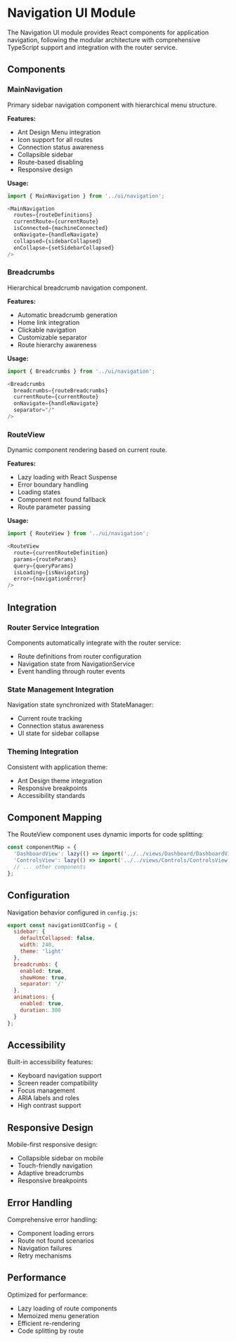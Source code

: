 # Navigation UI Module

The Navigation UI module provides React components for application navigation, following the modular architecture with comprehensive TypeScript support and integration with the router service.

## Components

### MainNavigation
Primary sidebar navigation component with hierarchical menu structure.

**Features:**
- Ant Design Menu integration
- Icon support for all routes
- Connection status awareness
- Collapsible sidebar
- Route-based disabling
- Responsive design

**Usage:**
```typescript
import { MainNavigation } from '../ui/navigation';

<MainNavigation
  routes={routeDefinitions}
  currentRoute={currentRoute}
  isConnected={machineConnected}
  onNavigate={handleNavigate}
  collapsed={sidebarCollapsed}
  onCollapse={setSidebarCollapsed}
/>
```

### Breadcrumbs
Hierarchical breadcrumb navigation component.

**Features:**
- Automatic breadcrumb generation
- Home link integration
- Clickable navigation
- Customizable separator
- Route hierarchy awareness

**Usage:**
```typescript
import { Breadcrumbs } from '../ui/navigation';

<Breadcrumbs
  breadcrumbs={routeBreadcrumbs}
  currentRoute={currentRoute}
  onNavigate={handleNavigate}
  separator="/"
/>
```

### RouteView
Dynamic component rendering based on current route.

**Features:**
- Lazy loading with React Suspense
- Error boundary handling
- Loading states
- Component not found fallback
- Route parameter passing

**Usage:**
```typescript
import { RouteView } from '../ui/navigation';

<RouteView
  route={currentRouteDefinition}
  params={routeParams}
  query={queryParams}
  isLoading={isNavigating}
  error={navigationError}
/>
```

## Integration

### Router Service Integration
Components automatically integrate with the router service:
- Route definitions from router configuration
- Navigation state from NavigationService
- Event handling through router events

### State Management Integration
Navigation state synchronized with StateManager:
- Current route tracking
- Connection status awareness
- UI state for sidebar collapse

### Theming Integration
Consistent with application theme:
- Ant Design theme integration
- Responsive breakpoints
- Accessibility standards

## Component Mapping

The RouteView component uses dynamic imports for code splitting:

```typescript
const componentMap = {
  'DashboardView': lazy(() => import('../../views/Dashboard/DashboardView')),
  'ControlsView': lazy(() => import('../../views/Controls/ControlsView')),
  // ... other components
};
```

## Configuration

Navigation behavior configured in `config.js`:

```javascript
export const navigationUIConfig = {
  sidebar: {
    defaultCollapsed: false,
    width: 240,
    theme: 'light'
  },
  breadcrumbs: {
    enabled: true,
    showHome: true,
    separator: '/'
  },
  animations: {
    enabled: true,
    duration: 300
  }
};
```

## Accessibility

Built-in accessibility features:
- Keyboard navigation support
- Screen reader compatibility
- Focus management
- ARIA labels and roles
- High contrast support

## Responsive Design

Mobile-first responsive design:
- Collapsible sidebar on mobile
- Touch-friendly navigation
- Adaptive breadcrumbs
- Responsive breakpoints

## Error Handling

Comprehensive error handling:
- Component loading errors
- Route not found scenarios
- Navigation failures
- Retry mechanisms

## Performance

Optimized for performance:
- Lazy loading of route components
- Memoized menu generation
- Efficient re-rendering
- Code splitting by route